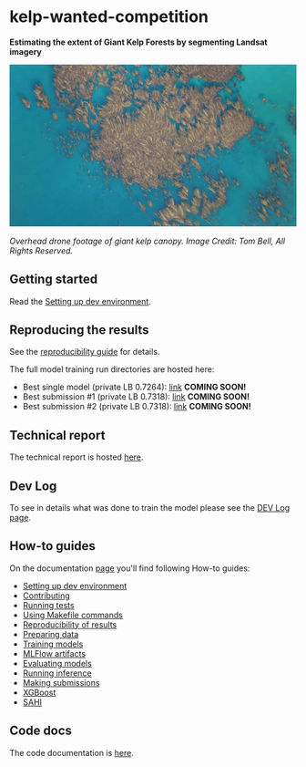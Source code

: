 # kelp-wanted-competition

**Estimating the extent of Giant Kelp Forests by segmenting Landsat imagery**

![kelp-canopy.jpg](assets/images/competition/kelp-canopy.jpg)

_Overhead drone footage of giant kelp canopy. Image Credit: Tom Bell, All Rights Reserved._


## Getting started

Read the [Setting up dev environment](guides/setup-dev-env.md).

## Reproducing the results

See the [reproducibility guide](guides/reproducibility.md) for details.

The full model training run directories are hosted here:

* Best single model (private LB 0.7264): [link]() **COMING SOON!**
* Best submission #1 (private LB 0.7318): [link]() **COMING SOON!**
* Best submission #2 (private LB 0.7318): [link]() **COMING SOON!**

## Technical report

The technical report is hosted [here](technical-report.md).

## Dev Log

To see in details what was done to train the model please see the [DEV Log page](dev-log.md).

## How-to guides

On the documentation [page]() you'll find following How-to guides:

* [Setting up dev environment](guides/setup-dev-env.md)
* [Contributing](guides/contributing.md)
* [Running tests](guides/tests.md)
* [Using Makefile commands](guides/makefile-usage.md)
* [Reproducibility of results](guides/reproducibility.md)
* [Preparing data](guides/data-prep.md)
* [Training models](guides/training.md)
* [MLFlow artifacts](guides/mlflow-artifacts.md)
* [Evaluating models](guides/evaluation.md)
* [Running inference](guides/inference.md)
* [Making submissions](guides/submissions.md)
* [XGBoost](guides/xgb-stuff.md)
* [SAHI](guides/sahi.md)

## Code docs

The code documentation is [here](api_ref/index.md).
